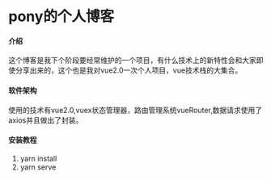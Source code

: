 <!--
 * @Description: It was written by Pony
 * @Version: 2.0
 * @Autor: Pony
 * @Date: 2020-08-20 13:00:23
 * @LastEditors: Pony
 * @LastEditTime: 2020-08-20 13:00:49
-->
# pony的个人博客

#### 介绍
这个博客是我下个阶段要经常维护的一个项目，有什么技术上的新特性会和大家即使分享出来的，这个也是我对vue2.0一次个人项目，vue技术栈的大集合。

#### 软件架构
使用的技术有vue2.0,vuex状态管理器，路由管理系统vueRouter,数据请求使用了axios并且做出了封装。


#### 安装教程

1.  yarn install
2.  yarn serve
